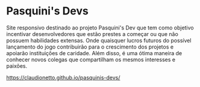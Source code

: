 # Pasquini's Devs
Site responsivo destinado ao projeto Pasquini's Dev que tem como objetivo incentivar desenvolvedores que estão prestes a começar ou que não possuem habilidades extensas. Onde quaisquer lucros futuros do possível lançamento do jogo contribuirão para o crescimento dos projetos e apoiarão instituições de caridade. Além disso, é uma ótima maneira de conhecer novos colegas que compartilham os mesmos interesses e paixões.

https://claudionetto.github.io/pasquinis-devs/
